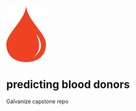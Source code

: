 ![alt tag](https://github.com/gvanzin/blood-donors/blob/master/pictures/blooddrop.png)
# predicting blood donors
Galvanize capstone repo
